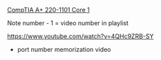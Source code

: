 [CompTIA A+ 220-1101 Core 1](https://www.youtube.com/playlist?list=PLG49S3nxzAnnOmvg5UGVenB_qQgsh01uC)

Note number - 1 = video number in playlist

https://www.youtube.com/watch?v=4QHc9ZRB-SY
- port number memorization video 